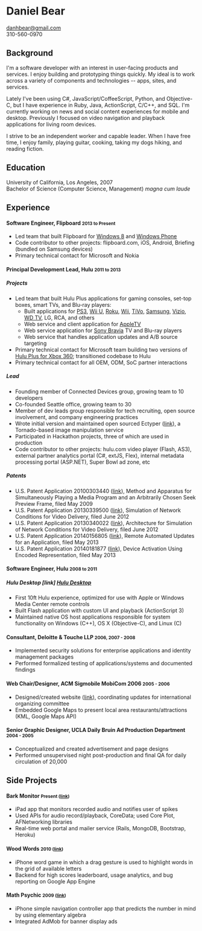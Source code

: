 # Daniel Bear

<danhbear@gmail.com>  
310-560-0970

## Background

I'm a software developer with an interest in user-facing products and services. I enjoy building and prototyping things quickly. My ideal is to work across a variety of components and technologies -- apps, sites, and services.

Lately I've been using C#, JavaScript/CoffeeScript, Python, and Objective-C, but I have experience in Ruby, Java, ActionScript, C/C++, and SQL. I'm currently working on news and social content experiences for mobile and desktop. Previously I focused on video navigation and playback applications for living room devices.

I strive to be an independent worker and capable leader. When I have free time, I enjoy family, playing guitar, cooking, taking my dogs hiking, and reading fiction.

## Education

University of California, Los Angeles, 2007  
Bachelor of Science (Computer Science, Management) _magna cum laude_

## Experience

#### Software Engineer, Flipboard <small>2013 to Present</small>

 * Led team that built Flipboard for [Windows 8][] and [Windows Phone][]
 * Code contributor to other projects: flipboard.com, iOS, Android, Briefing (bundled on Samsung devices)
 * Primary technical contact for Microsoft and Nokia

#### Principal Development Lead, Hulu <small>2011 to 2013</small>

##### Projects
 * Led team that built Hulu Plus applications for gaming consoles, set-top boxes, smart TVs, and Blu-ray players:
   * Built applications for [PS3][], [Wii U][], [Roku][], [Wii][], [TiVo][], [Samsung][], [Vizio][], [WD TV][], LG, RCA, and others
   * Web service and client application for [AppleTV][]
   * Web service application for [Sony Bravia][] TV and Blu-ray players
   * Web service that handles application updates and A/B source targeting
 * Primary technical contact for Microsoft team building two versions of [Hulu Plus for Xbox 360][Xbox360]; transitioned codebase to Hulu
 * Primary technical contact for all OEM, ODM, SoC partner interactions

##### Lead
 * Founding member of Connected Devices group, growing team to 10 developers
 * Co-founded Seattle office, growing team to 30
 * Member of dev leads group responsible for tech recruiting, open source involvement, and company engineering practices
 * Wrote initial version and maintained open sourced Ectyper ([link][Ectyper]), a Tornado-based image manipulation service
 * Participated in Hackathon projects, three of which are used in production
 * Code contributor to other projects: hulu.com video player (Flash, AS3), external partner analytics portal (C#, extJS, Flex), internal metadata processing portal (ASP.NET), Super Bowl ad zone, etc

##### Patents
 * U.S. Patent Application 20100303440 ([link][Patent 1]), Method and Apparatus for Simultaneously Playing a Media Program and an Arbitrarily Chosen Seek Preview Frame, filed May 2009
 * U.S. Patent Application 20130339500 ([link][Patent 2]), Simulation of Network Conditions for Video Delivery, filed June 2012
 * U.S. Patent Application 20130340022 ([link][Patent 3]), Architecture for Simulation of Network Conditions for Video Delivery, filed June 2012
 * U.S. Patent Application 20140156805 ([link][Patent 4]), Remote Automated Updates for an Application, filed May 2013
 * U.S. Patent Application 20140181877 ([link][Patent 5]), Device Activation Using Encoded Representation, filed May 2013

#### Software Engineer, Hulu <small>2008 to 2011</small>

##### Hulu Desktop [link] [Hulu Desktop]
 * First 10ft Hulu experience, optimized for use with Apple or Windows Media Center remote controls
 * Built Flash application with custom UI and playback (ActionScript 3)
 * Maintained native OS host applications responsible for system functionality on Windows (C++), OS X (Objective-C), and Linux (C)

#### Consultant, Deloitte & Touche LLP <small>2006, 2007 - 2008</small>
 * Implemented security solutions for enterprise applications and identity management packages
 * Performed formalized testing of applications/systems and documented findings

#### Web Chair/Designer, ACM Sigmobile MobiCom 2006 <small>2005 - 2006</small>
 * Designed/created website ([link][MobiCom]), coordinating updates for international organizing committee
 * Embedded Google Maps to present local area restaurants/attractions (KML, Google Maps API)

#### Senior Graphic Designer, UCLA Daily Bruin Ad Production Department <small>2004 - 2005</small>
 * Conceptualized and created advertisement and page designs
 * Performed unsupervised night post-production and final QA for daily circulation of 20,000

## Side Projects

#### Bark Monitor <small>Present ([link][Bark Monitor]) </small>
 * iPad app that monitors recorded audio and notifies user of spikes
 * Used APIs for audio record/playback, CoreData; used Core Plot, AFNetworking libraries
 * Real-time web portal and mailer service (Rails, MongoDB, Bootstrap, Heroku)

#### Wood Words <small>2010 ([link][Wood Words]) </small>
 * iPhone word game in which a drag gesture is used to highlight words in the grid of available letters
 * Backend for high scores leaderboard, usage analytics, and bug reporting on Google App Engine

#### Math Psychic <small> 2009 ([link][Math Psychic]) </small>
 * iPhone simple navigation controller app that predicts the number in mind by using elementary algebra
 * Integrated AdMob for banner display ads

[Windows Phone]: http://inside.flipboard.com/2014/10/02/flipboard-arrives-on-windows-phones/
[Windows 8]: http://inside.flipboard.com/2013/11/15/flipboard-goes-live-on-windows-8-1/
[PS3]: http://www.hulu.com/watch/193725
[Wii U]: http://www.hulu.com/watch/425332
[PS3 v1]: http://www.youtube.com/watch?v=IgcbTyl1TA4
[Roku]: http://www.hulu.com/watch/193723
[Wii]: http://www.hulu.com/watch/330188
[TiVo]: http://www.hulu.com/watch/243399
[Samsung]: http://www.hulu.com/watch/193722
[Vizio]: http://www.hulu.com/watch/230008
[WD TV]: http://www.hulu.com/watch/264144
[AppleTV]: http://www.hulu.com/watch/385681
[Sony Bravia]: http://www.hulu.com/watch/230009
[Xbox360]: http://www.hulu.com/watch/236477
[Patent 1]: https://www.google.com/patents/US20100303440
[Patent 2]: https://www.google.com/patents/US20130339500
[Patent 3]: https://www.google.com/patents/US20130340022
[Patent 4]: http://www.faqs.org/patents/app/20140156805
[Patent 5]: https://www.google.com/patents/US20140181877
[Hulu Desktop]: http://www.youtube.com/watch?v=lEGVGwF3rwI&t=2m51s
[Ectyper]: https://github.com/hulu/ectyper
[MobiCom]: http://www.sigmobile.org/mobicom/2006
[Wood Words]: http://bit.ly/woodwords
[Math Psychic]: http://bit.ly/mathpsychicgame
[Bark Monitor]: http://www.barkmonitor.com
